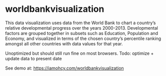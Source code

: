 # worldbankvisualization
This data visualization uses data from the World Bank to chart a country’s relative developmental progress over the years 2000-2013. 
Developmental factors are grouped together in subsets such as Education, Population and Economy, and visualized in terms of the 
chosen country’s percentile ranking amongst all other countries with data values for that year.

Unoptimized but should still run fine on most browsers. Todo: optimize + update data to present date

See demo at:
https://iamohcy.com/worldbankvisualization
